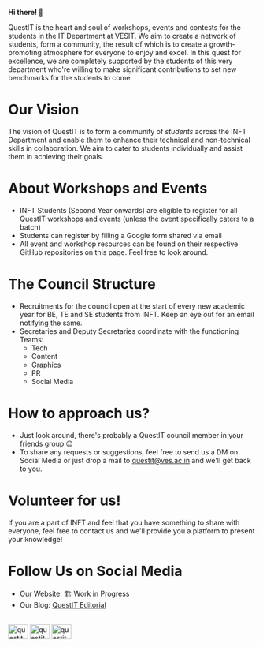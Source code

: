 **Hi there! 👋**

QuestIT is the heart and soul of workshops, events and contests for the students in the IT Department at VESIT. We aim to create a network of students, form a community, the result of which is to create a growth-promoting atmosphere for everyone to enjoy and excel. In this quest for excellence, we are completely supported by the students of this very department who're willing to make significant contributions to set new benchmarks for the students to come.

# Our Vision

The vision of QuestIT is to form a community of _students_ across the INFT Department and enable them to enhance their technical and non-technical skills in collaboration. We aim to cater to students individually and assist them in achieving their goals. 

# About Workshops and Events

- INFT Students (Second Year onwards) are eligible to register for all QuestIT workshops and events (unless the event specifically caters to a batch)
- Students can register by filling a Google form shared via email
- All event and workshop resources can be found on their respective GitHub repositories on this page. Feel free to look around. 

# The Council Structure

- Recruitments for the council open at the start of every new academic year for BE, TE and SE students from INFT. Keep an eye out for an email notifying the same. 
- Secretaries and Deputy Secretaries coordinate with the functioning Teams:
  - Tech
  - Content
  - Graphics
  - PR
  - Social Media
  
# How to approach us?

- Just look around, there's probably a QuestIT council member in your friends group 😉
- To share any requests or suggestions, feel free to send us a DM on Social Media or just drop a mail to questit@ves.ac.in and we'll get back to you.

# Volunteer for us!

If you are a part of INFT and feel that you have something to share with everyone, feel free to contact us and we'll provide you a platform to present your knowledge!

# Follow Us on Social Media

- Our Website: 🏗️ Work in Progress
- Our Blog: [QuestIT Editorial](https://editorial.questit.tech)
<br />
<a href="https://twitter.com/Questit_vesit" target="blank"><img align="center" src="https://raw.githubusercontent.com/rahuldkjain/github-profile-readme-generator/master/src/images/icons/Social/twitter.svg" alt="questit_twitter" height="30" width="40" /></a>
<a href="https://www.linkedin.com/company/questit-vesit" target="blank"><img align="center" src="https://raw.githubusercontent.com/rahuldkjain/github-profile-readme-generator/master/src/images/icons/Social/linked-in-alt.svg" alt="questit_linkedin" height="30" width="40" /></a>
<a href="https://instagram.com/questit_cell" target="blank"><img align="center" src="https://raw.githubusercontent.com/rahuldkjain/github-profile-readme-generator/master/src/images/icons/Social/instagram.svg" alt="questit_instagram" height="30" width="40" /></a>
